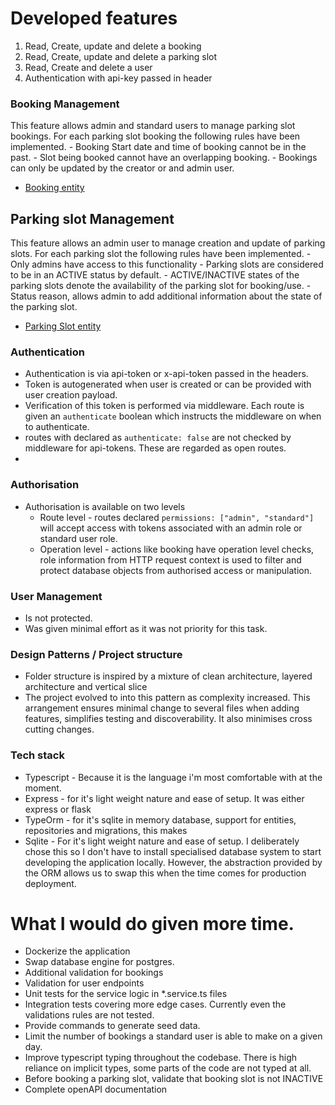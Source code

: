 # Developed features

1. Read, Create, update and delete a booking
2. Read, Create, update and delete a parking slot
3. Read, Create and delete a user
4. Authentication with api-key passed in header

### Booking Management

This feature allows admin and standard users to manage parking slot bookings.
For each parking slot booking the following rules have been implemented. - Booking Start date and time of booking cannot be in the past. - Slot being booked cannot have an overlapping booking. - Bookings can only be updated by the creator or and admin user.

-   [Booking entity](src/api/booking/booking.entity.ts)

## Parking slot Management

This feature allows an admin user to manage creation and update of parking slots.
For each parking slot the following rules have been implemented. - Only admins have access to this functionality - Parking slots are considered to be in an ACTIVE status by default. - ACTIVE/INACTIVE states of the parking slots denote the availability of the parking slot for booking/use. - Status reason, allows admin to add additional information about the state of the parking slot.

-   [Parking Slot entity](src/api/parking-slot/parking-slot.entity.ts)

### Authentication

-   Authentication is via api-token or x-api-token passed in the headers.
-   Token is autogenerated when user is created or can be provided with user creation payload.
-   Verification of this token is performed via middleware. Each route is given an `authenticate` boolean which instructs the middleware on when to authenticate.
-   routes with declared as `authenticate: false` are not checked by middleware for api-tokens. These are regarded as open routes.
-

### Authorisation

-   Authorisation is available on two levels
    -   Route level - routes declared `permissions: ["admin", "standard"]` will accept access with tokens associated with an admin role or standard user role.
    -   Operation level - actions like booking have operation level checks, role information from HTTP request context is used to filter and protect database objects from authorised access or manipulation.

### User Management

-   Is not protected.
-   Was given minimal effort as it was not priority for this task.

### Design Patterns / Project structure

-   Folder structure is inspired by a mixture of clean architecture, layered architecture and vertical slice
-   The project evolved to into this pattern as complexity increased. This arrangement ensures minimal change to several files when adding features, simplifies testing and discoverability. It also minimises cross cutting changes.

### Tech stack

-   Typescript - Because it is the language i'm most comfortable with at the moment.
-   Express - for it's light weight nature and ease of setup. It was either express or flask
-   TypeOrm - for it's sqlite in memory database, support for entities, repositories and migrations, this makes
-   Sqlite - For it's light weight nature and ease of setup. I deliberately chose this so I don't have to install specialised database system to start developing the application locally. However, the abstraction provided by the ORM allows us to swap this when the time comes for production deployment.

# What I would do given more time.

-   Dockerize the application
-   Swap database engine for postgres.
-   Additional validation for bookings
-   Validation for user endpoints
-   Unit tests for the service logic in \*.service.ts files
-   Integration tests covering more edge cases. Currently even the validations rules are not tested.
-   Provide commands to generate seed data.
-   Limit the number of bookings a standard user is able to make on a given day.
-   Improve typescript typing throughout the codebase. There is high reliance on implicit types, some parts of the code are not typed at all.
-   Before booking a parking slot, validate that booking slot is not INACTIVE
-   Complete openAPI documentation
